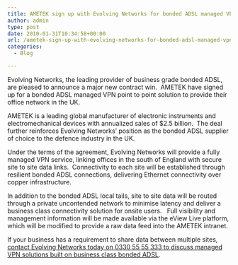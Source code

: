 ```yaml
---
title: AMETEK sign up with Evolving Networks for bonded ADSL managed VPN solution.
author: admin
type: post
date: 2010-01-31T10:34:58+00:00
url: /ametek-sign-up-with-evolving-networks-for-bonded-adsl-managed-vpn-solution/
categories:
  - Blog

---
```

Evolving Networks, the leading provider of business grade bonded ADSL, are pleased to announce a major new contract win.  AMETEK have signed up for a bonded ADSL managed VPN point to point solution to provide their office network in the UK.

AMETEK is a leading global manufacturer of electronic instruments and electromechanical devices with annualized sales of $2.5 billion.  The deal further reinforces Evolving Networks’ position as the bonded ADSL supplier of choice to the defence industry in the UK.

Under the terms of the agreement, Evolving Networks will provide a fully managed VPN service, linking offices in the south of England with secure site to site data links.  Connectivity to each site will be established through resilient bonded ADSL connections, delivering Ethernet connectivity over copper infrastructure.

In addition to the bonded ADSL local tails, site to site data will be routed through a private uncontended network to minimise latency and deliver a business class connectivity solution for onsite users.   Full visibility and management information will be made available via the eView Live platform, which will be modified to provide a raw data feed into the AMETEK intranet.

If your business has a requirement to share data between multiple sites, [contact Evolving Networks today on 0330 55 55 333 to discuss managed VPN solutions built on business class bonded ADSL][1].

 [1]: /contact-us/ "Contact Evolving Networks - The Bonded ADSL Experts"